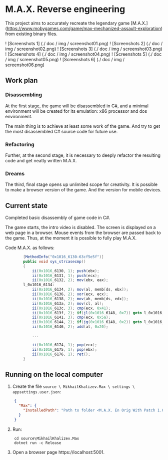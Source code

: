 # M.A.X. Reverse engineering

This project aims to accurately recreate the legendary game [M.A.X.] (https://www.mobygames.com/game/max-mechanized-assault-exploration)
from existing binary files.

! [Screenshots 1] (./ doc / img / screenshot01.png)
! [Screenshots 2] (./ doc / img / screenshot02.png)
! [Screenshots 3] (./ doc / img / screenshot03.png)
! [Screenshots 4] (./ doc / img / screenshot04.png)
! [Screenshots 5] (./ doc / img / screenshot05.png)
! [Screenshots 6] (./ doc / img / screenshot06.png)

## Work plan

### Disassembling

At the first stage, the game will be disassembled in C#,
and a minimal environment will be created for its emulation:
x86 processor and dos environment.

The main thing is to achieve at least some work of the game.
And try to get the most disassembled C# source code for future use.

### Refactoring

Further, at the second stage, it is necessary to deeply refactor the resulting code and get neatly written M.A.X.

### Dreams

The third, final stage opens up unlimited scope for creativity.
It is possible to make a browser version of the game. And the version for mobile devices.

## Current state

Completed basic disassembly of game code in C#.

The game starts, the intro video is disabled.
The screen is displayed on a web page in a browser.
Mouse events from the browser are passed back to the game.
Thus, at the moment it is possible to fully play M.A.X.

Code M.A.X. as follows:

```C#
        [MethodInfo("0x1016_6130-63cf5e5f")]
        public void sys_strcasecmp()
        {
            ii(0x1016_6130, 1); push(ebx);                              /* push ebx */
            ii(0x1016_6131, 1); push(ecx);                              /* push ecx */
            ii(0x1016_6132, 2); mov(ebx, eax);                          /* mov ebx, eax */
        l_0x1016_6134:
            ii(0x1016_6134, 2); mov(al, memb[ds, ebx]);                 /* mov al, [ebx] */
            ii(0x1016_6136, 2); xor(ecx, ecx);                          /* xor ecx, ecx */
            ii(0x1016_6138, 2); mov(ah, memb[ds, edx]);                 /* mov ah, [edx] */
            ii(0x1016_613a, 2); mov(cl, al);                            /* mov cl, al */
            ii(0x1016_613c, 3); cmp(ecx, 0x41);                         /* cmp ecx, 0x41 */
            ii(0x1016_613f, 2); if(jl(0x1016_6148, 0x7)) goto l_0x1016_6148; /* jl 0x10166148 */
            ii(0x1016_6141, 3); cmp(ecx, 0x5a);                         /* cmp ecx, 0x5a */
            ii(0x1016_6144, 2); if(jg(0x1016_6148, 0x2)) goto l_0x1016_6148; /* jg 0x10166148 */
            ii(0x1016_6146, 2); add(al, 0x20);                          /* add al, 0x20 */

            ...

            ii(0x1016_6174, 1); pop(ecx);                               /* pop ecx */
            ii(0x1016_6175, 1); pop(ebx);                               /* pop ebx */
            ii(0x1016_6176, 1); ret();                                  /* ret */
        }
```

## Running on the local computer

1. Create the file `source \ MikhailKhalizev.Max \ settings \ appsettings.user.json`:

```json
    {
      "Max": {
        "InstalledPath": "Path to folder <M.A.X. En Orig With Patch 1.04>"
      }
    }
```

2. Run:

```
    cd source\MikhailKhalizev.Max
    dotnet run -c Release
```

3. Open a browser page https://localhost:5001.